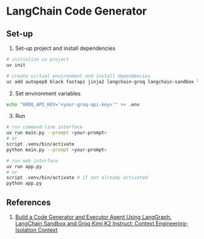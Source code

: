 # LangChain Code Generator

## Set-up

1. Set-up project and install dependencies
```bash
# initialize uv project
uv init

# create virtual environment and install dependencies
uc add autopep8 black fastapi jinja2 langchain-groq langchain-sandbox langgraph pydantic python-dotenv python-multipart uvicorn
```

2. Set environment variables
```bash
echo "GROQ_API_KEY='<your-groq-api-key>'" >> .env

```

3. Run
```bash
# run command-line interface
uv run main.py --prompt <your-prompt>
# or
script .venv/bin/activate
python main.py --prompt <your-prompt>

# run web interface
uv run app.py
# or
script .venv/bin/activate # if not already activated
python app.py
```

## References
1. [Build a Code Generator and Executor Agent Using LangGraph, LangChain Sandbox and Groq Kimi K2 Instruct: Context Engineering- Isolation Context](https://medium.com/the-ai-forum/build-a-code-generator-and-executor-agent-using-langgraph-langchain-sandbox-and-groq-kimi-k2-291a88e66e6f)